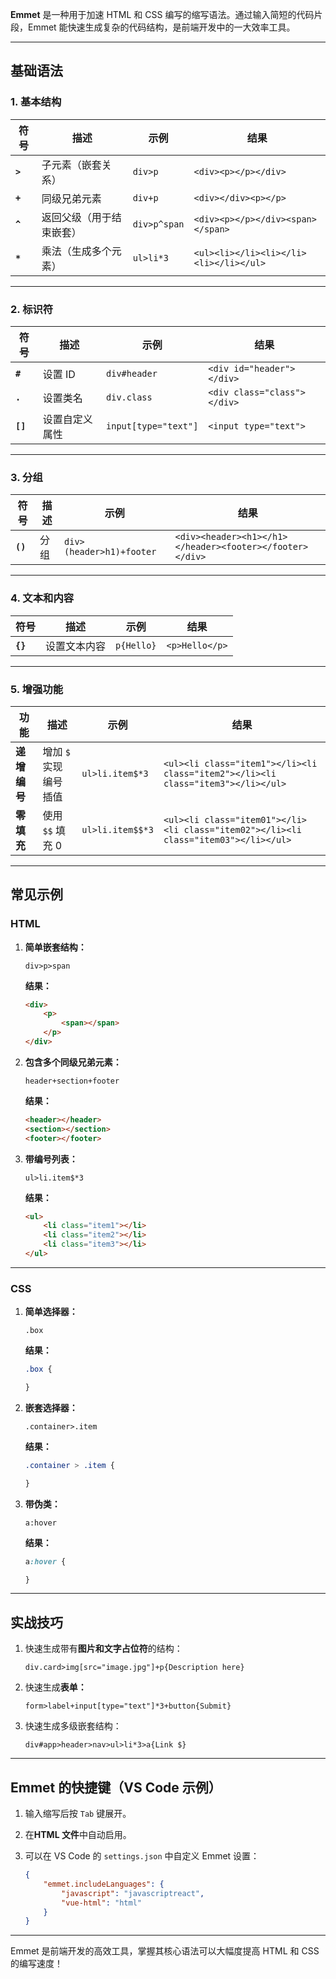 **Emmet** 是一种用于加速 HTML 和 CSS 编写的缩写语法。通过输入简短的代码片段，Emmet 能快速生成复杂的代码结构，是前端开发中的一大效率工具。

---

## **基础语法**

### **1. 基本结构**

| 符号            | 描述                     | 示例           | 结果                                     |
| --------------- | ------------------------ | -------------- | ---------------------------------------- |
| **`>`** | 子元素（嵌套关系）       | `div>p`      | `<div><p></p></div>`                   |
| **`+`** | 同级兄弟元素             | `div+p`      | `<div></div><p></p>`                   |
| **`^`** | 返回父级（用于结束嵌套） | `div>p^span` | `<div><p></p></div><span></span>`      |
| **`*`** | 乘法（生成多个元素）     | `ul>li*3`    | `<ul><li></li><li></li><li></li></ul>` |

---

### **2. 标识符**

| 符号             | 描述           | 示例                   | 结果                          |
| ---------------- | -------------- | ---------------------- | ----------------------------- |
| **`#`**  | 设置 ID        | `div#header`         | `<div id="header"></div>`   |
| **`.`**  | 设置类名       | `div.class`          | `<div class="class"></div>` |
| **`[]`** | 设置自定义属性 | `input[type="text"]` | `<input type="text">`       |

---

### **3. 分组**

| 符号             | 描述 | 示例                       | 结果                                                       |
| ---------------- | ---- | -------------------------- | ---------------------------------------------------------- |
| **`()`** | 分组 | `div>(header>h1)+footer` | `<div><header><h1></h1></header><footer></footer></div>` |

---

### **4. 文本和内容**

| 符号             | 描述         | 示例         | 结果             |
| ---------------- | ------------ | ------------ | ---------------- |
| **`{}`** | 设置文本内容 | `p{Hello}` | `<p>Hello</p>` |

---

### **5. 增强功能**

| 功能               | 描述                                           | 示例                                                                               | 结果                                                                                  |
| ------------------ | ---------------------------------------------- | ---------------------------------------------------------------------------------- | ------------------------------------------------------------------------------------- |
| **递增编号** | 增加 `$` 实现编号插值    | `ul>li.item$*3` | `<ul><li class="item1"></li><li class="item2"></li><li class="item3"></li></ul>` |                                                                                       |
| **零填充**   | 使用 `$$` 填充 0                             | `ul>li.item$$*3`                                                                 | `<ul><li class="item01"></li><li class="item02"></li><li class="item03"></li></ul>` |

---

## **常见示例**

### **HTML**

1. **简单嵌套结构：**

   ```text
   div>p>span
   ```

   **结果：**

   ```html
   <div>
       <p>
           <span></span>
       </p>
   </div>
   ```
2. **包含多个同级兄弟元素：**

   ```text
   header+section+footer
   ```

   **结果：**

   ```html
   <header></header>
   <section></section>
   <footer></footer>
   ```
3. **带编号列表：**

   ```text
   ul>li.item$*3
   ```

   **结果：**

   ```html
   <ul>
       <li class="item1"></li>
       <li class="item2"></li>
       <li class="item3"></li>
   </ul>
   ```

---

### **CSS**

1. **简单选择器：**

   ```text
   .box
   ```

   **结果：**

   ```css
   .box {

   }
   ```
2. **嵌套选择器：**

   ```text
   .container>.item
   ```

   **结果：**

   ```css
   .container > .item {

   }
   ```
3. **带伪类：**

   ```text
   a:hover
   ```

   **结果：**

   ```css
   a:hover {

   }
   ```

---

## **实战技巧**

1. 快速生成带有**图片和文字占位符**的结构：

   ```text
   div.card>img[src="image.jpg"]+p{Description here}
   ```
2. 快速生成**表单：**

   ```text
   form>label+input[type="text"]*3+button{Submit}
   ```
3. 快速生成多级嵌套结构：

   ```text
   div#app>header>nav>ul>li*3>a{Link $}
   ```

---

## **Emmet 的快捷键（VS Code 示例）**

1. 输入缩写后按 `Tab` 键展开。
2. 在**HTML 文件**中自动启用。
3. 可以在 VS Code 的 `settings.json` 中自定义 Emmet 设置：

   ```json
   {
       "emmet.includeLanguages": {
           "javascript": "javascriptreact",
           "vue-html": "html"
       }
   }
   ```

---

Emmet 是前端开发的高效工具，掌握其核心语法可以大幅度提高 HTML 和 CSS 的编写速度！
